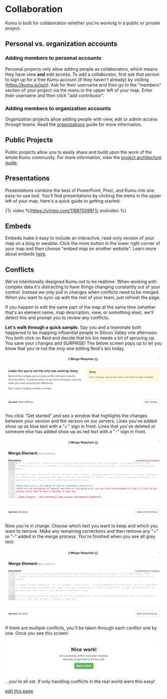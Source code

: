 # Collaboration

Kumu is built for collaboration whether you're working in a public or private project.

## Personal vs. organization accounts

### Adding members to personal accounts
Personal projects only allow adding people as collaborators, which means they have view **and** edit access. To add a collaborator, first ask that person to sign up for a free Kumu account (if they haven't already) by visiting (https://kumu.io/join). Ask for their username and then go to the "members" section of your project via the menu in the upper left of your map. Enter their username and then click "add contributor".

### Adding members to organization accounts
Organization projects allow adding people with view, edit or admin access through teams. Read the [organizations](../getting-started/organizations.md) guide for more information.

## Public Projects

Public projects allow you to easily share and build upon the work of the whole Kumu community. For more information, view the [project architecture guide](../guides/project-architecture.md).

## Presentations

Presentations combine the best of PowerPoint, Prezi, and Kumu into one easy-to-use tool. You'll find presentations by clicking the menu in the upper left of your map. Here's a quick guide to getting started:

{% video %}https://vimeo.com/118975099{% endvideo %}


## Embeds

Embeds make it easy to include an interactive, read-only version of your map on a blog or wesbite. Click the more button in the lower right corner of your map and then choose "embed map on another website". Learn more about embeds [here](../guides/sharing.md).

## Conflicts

We've intentionally designed Kumu *not* to be realtime. When working with complex data it's distracting to have things changing constantly out of your control. Instead we only pull in changes when conflicts need to be merged. When you want to sync up with the rest of your team, just refresh the page.

If you happen to edit the same part of the map at the same time (whether that's an element name, map description, view, or something else), we'll detect this and prompt you to review any conflicts.

**Let's walk through a quick sample.** Say you and a teammate both happened to be mapping influential people in Silicon Valley one afternoon. You both click on Reid and decide that his bio needs a bit of sprucing up. You save your changes and SURPRISE! The below screen pops up to let you know that you're not the only one editing Reid's bio today.

![Conflicts Step 1](/images/merge-1.png)

You click "Get started" and see a window that highlights the changes between your version and the version on our servers. Lines you've added show up as blue text with a "+'' sign in front. Lines that you've deleted or someone else has added show up as red text with a "-" sign in front.

![Conflicts Step 2](/images/merge-2.png)

Now you're in charge. Choose which text you want to keep and which you want to remove. Make any remaining corrections and then remove any "+" or "-" added in the merge process. You're finished when you see all grey text:

![Conflicts Step 3](/images/merge-3.png)

If there are multiple conflicts, you'll be taken through each conflict one by one. Once you see this screen:

![Conflicts Step 4](/images/merge-4.png)

...you're all set. If only handling conflicts in the real world were this easy!

<span class="edit-link"><a href="https://github.com/kumu/docs/blob/master/guides/collaboration.md" target="_blank"><i class="fa fa-github"></i> edit this page</a></span>
